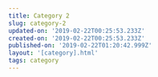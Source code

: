 ```yaml
---
title: Category 2
slug: category-2
updated-on: '2019-02-22T00:25:53.233Z'
created-on: '2019-02-22T00:25:53.233Z'
published-on: '2019-02-22T01:20:42.999Z'
layout: '[category].html'
tags: category
---
```



